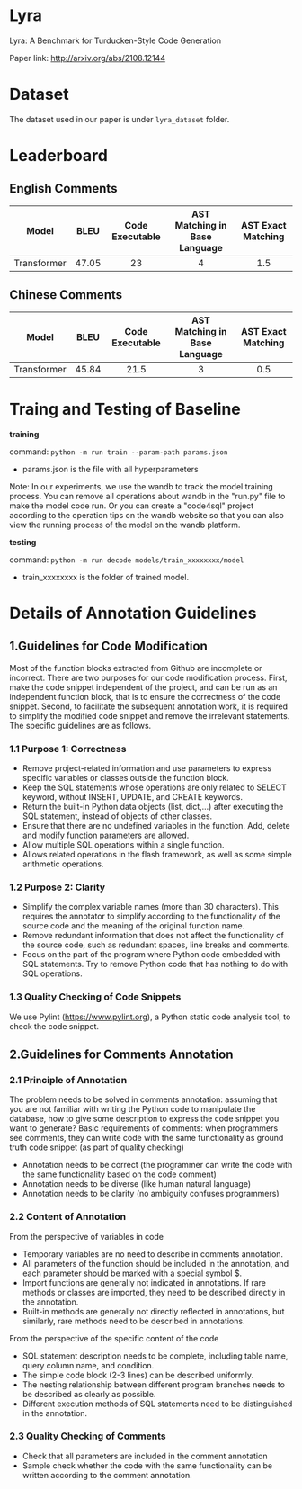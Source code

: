 # Lyra
Lyra: A Benchmark for Turducken-Style Code Generation

Paper link: http://arxiv.org/abs/2108.12144

# Dataset

The dataset used in our paper is under `lyra_dataset` folder.

# Leaderboard

## English Comments
| Model | BLEU | Code Executable | AST Matching in Base Language | AST Exact Matching |
| :---: | :---:        | :---:   | :---:        | :---:      |
| Transformer | 47.05 | 23 | 4 | 1.5 | 

## Chinese Comments
| Model | BLEU | Code Executable | AST Matching in Base Language | AST Exact Matching |
| :---: | :---:        | :---:   | :---:        | :---:      |
| Transformer | 45.84 | 21.5 | 3 | 0.5 | 

# Traing and Testing of Baseline

**training**

command: `python -m run train --param-path params.json`

- params.json is the file with all hyperparameters

Note: 
In our experiments, we use the wandb to track the model training process. You can remove all operations about wandb in the "run.py" file to make the model code run. Or you can create a "code4sql" project according to the operation tips on the wandb website so that you can also view the running process of the model on the wandb platform.

**testing**

command: `python -m run decode models/train_xxxxxxxx/model`

- train_xxxxxxxx is the folder of trained model.


# Details of Annotation Guidelines

## 1.Guidelines for Code Modification

Most of the function blocks extracted from Github are incomplete or incorrect. There are two purposes for our code modification process. First, make the code snippet independent of the project, and can be run as an independent function block, that is to ensure the correctness of the code snippet. Second, to facilitate the subsequent annotation work, it is required to simplify the modified code snippet and remove the irrelevant statements. The specific guidelines are as follows.

### 1.1 Purpose 1: Correctness
- Remove project-related information and use parameters to express specific variables or classes outside the function block.
- Keep the SQL statements whose operations are only related to SELECT keyword, without INSERT, UPDATE, and CREATE keywords.
- Return the built-in Python data objects (list, dict,...)  after executing the SQL statement, instead of objects of other classes.
- Ensure that there are no undefined variables in the function. Add, delete and modify function parameters are allowed.
- Allow multiple SQL operations within a single function.
- Allows related operations in the flash framework, as well as some simple arithmetic operations.

### 1.2 Purpose 2: Clarity
- Simplify the complex variable names (more than 30 characters). This requires the annotator to simplify according to the functionality of the source code and the meaning of the original function name.
- Remove redundant information that does not affect the functionality of the source code, such as redundant spaces, line breaks and comments.
- Focus on the part of the program where Python code embedded with SQL statements. Try to remove Python code that has nothing to do with SQL operations.

### 1.3 Quality Checking of Code Snippets
We use Pylint (https://www.pylint.org), a Python static code analysis tool, to check the code snippet. 

## 2.Guidelines for Comments Annotation

### 2.1 Principle of Annotation

The problem needs to be solved in comments annotation: assuming that you are not familiar with writing the Python code to manipulate the database, how to give some description to express the code snippet you want to generate? 
Basic requirements of comments: when programmers see comments, they can write code with the same functionality as ground truth code snippet (as part of quality checking)
- Annotation needs to be correct (the programmer can write the code with the same functionality based on the code comment)
- Annotation needs to be diverse (like human natural language)
- Annotation needs to be clarity (no ambiguity confuses programmers)

### 2.2 Content of Annotation

From the perspective of variables in code

- Temporary variables are no need to describe in comments annotation.
- All parameters of the function should be included in the annotation, and each parameter should be marked with a special symbol $.
- Import functions are generally not indicated in annotations. If rare methods or classes are imported, they need to be described directly in the annotation.
- Built-in methods are generally not directly reflected in annotations, but similarly, rare methods need to be described in annotations.

From the perspective of the specific content of the code
- SQL statement description needs to be complete, including table name, query column name, and condition.
- The simple code block (2-3 lines) can be described uniformly.
- The nesting relationship between different program branches needs to be described as clearly as possible.
- Different execution methods of SQL statements need to be distinguished in the annotation.

### 2.3 Quality Checking of Comments
- Check that all parameters are included in the comment annotation
- Sample check whether the code with the same functionality can be written according to the comment annotation.

